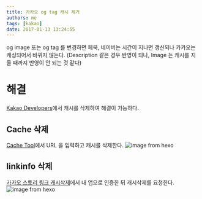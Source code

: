 ```yaml
---
title: 카카오 og tag 캐시 제거
authors: me
tags: [kakao]
date: 2017-01-13 13:24:55
---
```


og image 또는 og tag 를 변경하면 페북, 네이버는 시간이 지나면 갱신되나 카카오는 캐싱되어서 바뀌지 않는다.
(Description 같은 경우 반영이 되나, Image 는 캐시를 지울 때까지 반영이 안 되는 것 같다)

# 해결

[Kakao Developers](https://developers.kakao.com/)에서 캐시를 삭제하여 해결이 가능하다.

## Cache 삭제

[Cache Tool](https://developers.kakao.com/docs/cache)에서 URL 을 입력하고 캐시를 삭제한다.
![image from hexo](https://i.imgur.com/vu3jbb5.png)

## linkinfo 삭제

[카카오 스토리 링크 캐시삭제](https://dev.kakao.com/docs/restapi/tool#story-api#/v1/api/story/linkinfo)에서 내 앱으로 인증한 뒤 캐시삭제를 요청한다.
![image from hexo](https://i.imgur.com/c4WfaXn.png)
